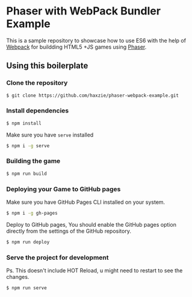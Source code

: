 # Phaser with WebPack Bundler Example
This is a sample repository to showcase how to use ES6 with the help of [Webpack](https://webpack.js.org) for buildding HTML5 +JS games using [Phaser](https://phaser.io).

## Using this boilerplate
### Clone the repository
```sh
$ git clone https://github.com/haxzie/phaser-webpack-example.git
```
### Install dependencies
```sh
$ npm install
```
Make sure you have `serve` installed
```sh
$ npm i -g serve
```
### Building the game
```sh
$ npm run build
```
### Deploying your Game to GitHub pages
Make sure you have GitHub Pages CLI installed on your system.
```sh
$ npm i -g gh-pages
```
Deploy to GitHub pages, You should enable the GitHub pages option directly from the settings of the GitHub repository.
```sh
$ npm run deploy
```
### Serve the project for development
Ps. This doesn't include HOT Reload, u might need to restart to see the changes.
```sh
$ npm run serve
```